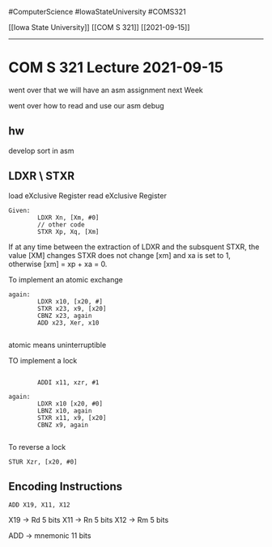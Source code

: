 #ComputerScience  #IowaStateUniversity #COMS321 


[[Iowa State University]] [[COM S 321]] [[2021-09-15]]

---

# COM S 321 Lecture 2021-09-15

went over that we will have an asm assignment next Week

went over how to read and use our asm debug

## hw

develop sort in asm 


## LDXR \ STXR

load eXclusive Register
read eXclusive Register

```assembly
Given:
		LDXR Xn, [Xm, #0]
		// other code
		STXR Xp, Xq, [Xm]
```

If at any time between the extraction of LDXR and the subsquent STXR, the value [XM] changes STXR does not change [xm] and xa is set to 1, otherwise [xm] = xp + xa = 0.

To implement an atomic exchange
```assembly
again:
		LDXR x10, [x20, #]
		STXR x23, x9, [x20]
		CBNZ x23, again
		ADD x23, Xer, x10
	

```

atomic means uninterruptible


TO implement a lock

```assembly

		ADDI x11, xzr, #1

again:
		LDXR x10 [x20, #0]
		LBNZ x10, again
		STXR x11, x9, [x20]
		CBNZ x9, again
		

```


To reverse a lock

```assembly
STUR Xzr, [x20, #0]
```

## Encoding Instructions 
```assembly
ADD X19, X11, X12
```

X19 -> Rd  5 bits
X11 -> Rn 5 bits
X12 -> Rm 5 bits

ADD -> mnemonic 11 bits